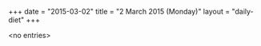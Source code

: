 +++
date = "2015-03-02"
title = "2 March 2015 (Monday)"
layout = "daily-diet"
+++

<p>&lt;no entries&gt;</p>